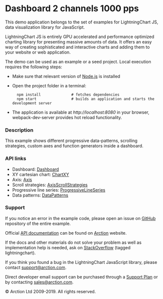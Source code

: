 # Dashboard 2 channels 1000 pps

This demo application belongs to the set of examples for LightningChart JS, data visualization library for JavaScript.

LightningChart JS is entirely GPU accelerated and performance optimized charting library for presenting massive amounts of data. It offers an easy way of creating sophisticated and interactive charts and adding them to your website or web application.

The demo can be used as an example or a seed project. Local execution requires the following steps:

- Make sure that relevant version of [Node.js](https://nodejs.org/en/download/) is installed
- Open the project folder in a terminal:

        npm install              # fetches dependencies
        npm start                # builds an application and starts the development server

- The application is available at *http://localhost:8080* in your browser, webpack-dev-server provides hot reload functionality.

### Description 

This example shows different progressive data-patterns, scrolling strategies, custom axes and function generators inside a dashboard.

### API links

* Dashboard: [Dashboard][]
* XY cartesian chart: [ChartXY][]
* Axis: [Axis][]
* Scroll strategies: [AxisScrollStrategies][]
* Progressive line series: [ProgressiveLineSeries][]
* Data patterns: [DataPatterns][]


### Support

If you notice an error in the example code, please open an issue on [GitHub][0] repository of the entire example.

Official [API documentation][1] can be found on [Arction][2] website.

If the docs and other materials do not solve your problem as well as implementation help is needed, ask on [StackOverflow][3] (tagged lightningchart).

If you think you found a bug in the LightningChart JavaScript library, please contact support@arction.com.

Direct developer email support can be purchased through a [Support Plan][4] or by contacting sales@arction.com.

© Arction Ltd 2009-2019. All rights reserved.

[0]: https://github.com/Arction/
[1]: https://www.arction.com/lightningchart-js-api-documentation/
[2]: https://www.arction.com
[3]: https://stackoverflow.com/questions/tagged/lightningchart
[4]: https://www.arction.com/support-services/

[Axis]: https://www.arction.com/lightningchart-js-api-documentation/v1.1.0/classes/axis.html
[AxisScrollStrategies]: https://www.arction.com/lightningchart-js-api-documentation/v1.1.0/globals.html#axisscrollstrategies
[ChartXY]: https://www.arction.com/lightningchart-js-api-documentation/v1.1.0/classes/chartxy.html
[Dashboard]: https://www.arction.com/lightningchart-js-api-documentation/v1.1.0/classes/dashboard.html
[DataPatterns]: https://www.arction.com/lightningchart-js-api-documentation/v1.1.0/globals.html#datapatterns
[ProgressiveLineSeries]: https://www.arction.com/lightningchart-js-api-documentation/v1.1.0/classes/progressivelineseries.html